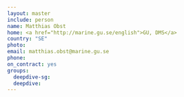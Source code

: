 ```yaml
---
layout: master
include: person
name: Matthias Obst
home: <a href="http://marine.gu.se/english">GU, DMS</a>
country: "SE"
photo:
email: matthias.obst@marine.gu.se
phone:
on_contract: yes
groups:
  deepdive-sg:
  deepdive:
---
```


